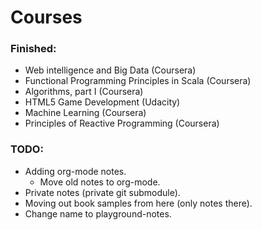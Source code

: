 Courses
========

### Finished:
- Web intelligence and Big Data (Coursera)
- Functional Programming Principles in Scala (Coursera)
- Algorithms, part I (Coursera)
- HTML5 Game Development (Udacity)
- Machine Learning (Coursera)
- Principles of Reactive Programming (Coursera)

### TODO:

- Adding org-mode notes.
  - Move old notes to org-mode. 
- Private notes (private git submodule).
- Moving out book samples from here (only notes there).
- Change name to playground-notes.
